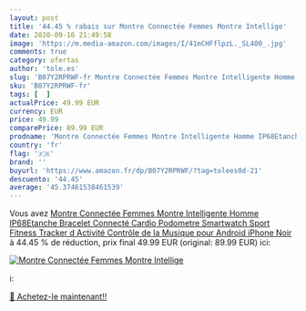 ```yaml
---
layout: post
title: '44.45 % rabais sur Montre Connectée Femmes Montre Intellige'
date: 2020-09-16 21:49:58
image: 'https://m.media-amazon.com/images/I/41mCHFflpzL._SL400_.jpg'
comments: true
category: ofertas
author: 'tole.es'
slug: 'B07Y2RPRWF-fr Montre Connectée Femmes Montre Intelligente Homme...'
sku: 'B07Y2RPRWF-fr'
tags: [  ]
actualPrice: 49.99 EUR
currency: EUR
price: 49.99
comparePrice: 89.99 EUR
prodname: 'Montre Connectée Femmes Montre Intelligente Homme IP68Etanche Bracelet Connecté Cardio Podometre Smartwatch Sport Fitness Tracker d Activité Contrôle de la Musique pour Android iPhone  Noir '
country: 'fr'
flag: '🇫🇷'
brand: ''
buyurl: 'https://www.amazon.fr/dp/B07Y2RPRWF/?tag=tolees0d-21'
descuento: '44.45'
average: '45.37461538461539'
---
```


Vous avez [Montre Connectée Femmes Montre Intelligente Homme IP68Etanche Bracelet Connecté Cardio Podometre Smartwatch Sport Fitness Tracker d Activité Contrôle de la Musique pour Android iPhone  Noir ](https://www.amazon.fr/dp/B07Y2RPRWF/?tag=tolees0d-21)  à  44.45 % de réduction, prix final  49.99 EUR (original: 89.99 EUR) ici:

[![Montre Connectée Femmes Montre Intellige](https://m.media-amazon.com/images/I/41mCHFflpzL._SL400_.jpg)](https://www.amazon.fr/dp/B07Y2RPRWF/?tag=tolees0d-21)

ℹ️:


[🛒 Achetez-le maintenant!!](https://www.amazon.fr/dp/B07Y2RPRWF/?tag=tolees0d-21)

